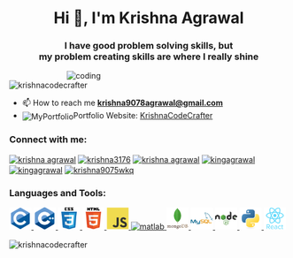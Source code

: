 <h1 align="center">Hi 👋, I'm Krishna Agrawal</h1>
<h3 align="center">I have good problem solving skills, but <br>my problem creating skills are where I really shine</h3>
<img align ="right" alt = "coding" width = "400" src = "https://user-images.githubusercontent.com/74038190/235224431-e8c8c12e-6826-47f1-89fb-2ddad83b3abf.gif">
<p align="left"> <img src="https://komarev.com/ghpvc/?username=krishnacodecrafter&label=Profile%20views&color=0e75b6&style=flat" alt="krishnacodecrafter" /> </p>

- 📫 How to reach me **krishna9078agrawal@gmail.com**
- <img align="center" src="https://github.com/user-attachments/assets/36d26d1a-4abb-41e7-ab38-2b5ee6fd805c" alt="MyPortfolio" height="30" width="40" />Portfolio Website: <a href="https://krishnacodecrafter.github.io/MyPortfolio/" target="_blank" >KrishnaCodeCrafter</a>

<h3 align="left">Connect with me:</h3>
<p align="left">
<a href="https://linkedin.com/in/krishna-agrawal-0294b4296" target="_blank"><img align="center" src="https://raw.githubusercontent.com/rahuldkjain/github-profile-readme-generator/master/src/images/icons/Social/linked-in-alt.svg" alt="krishna agrawal" height="30" width="40" /></a>
<a href="https://instagram.com/krishna3176" target="_blank"><img align="center" src="https://raw.githubusercontent.com/rahuldkjain/github-profile-readme-generator/master/src/images/icons/Social/instagram.svg" alt="krishna3176" height="30" width="40" /></a>
<a href="https://www.hackerrank.com/Krishna9078agra1" target="_blank"><img align="center" src="https://raw.githubusercontent.com/rahuldkjain/github-profile-readme-generator/master/src/images/icons/Social/hackerrank.svg" alt="krishna agrawal" height="30" width="40" /></a>
<a href="https://codeforces.com/profile/kingagrawal" target="_blank"><img align="center" src="https://raw.githubusercontent.com/rahuldkjain/github-profile-readme-generator/master/src/images/icons/Social/codeforces.svg" alt="kingagrawal" height="30" width="40" /></a>
<a href="https://www.leetcode.com/kingagrawal" target="_blank"><img align="center" src="https://raw.githubusercontent.com/rahuldkjain/github-profile-readme-generator/master/src/images/icons/Social/leet-code.svg" alt="kingagrawal" height="30" width="40" /></a>
<a href="https://auth.geeksforgeeks.org/user/krishna9075wkq" target="_blank"><img align="center" src="https://raw.githubusercontent.com/rahuldkjain/github-profile-readme-generator/master/src/images/icons/Social/geeks-for-geeks.svg" alt="krishna9075wkq" height="30" width="40" /></a>
</p>

<h3 align="left">Languages and Tools:</h3>
<p align="left"> <a href="https://www.cprogramming.com/" target="_blank" rel="noreferrer"> <img src="https://raw.githubusercontent.com/devicons/devicon/master/icons/c/c-original.svg" alt="c" width="40" height="40"/> </a> <a href="https://www.w3schools.com/cpp/" target="_blank" rel="noreferrer"> <img src="https://raw.githubusercontent.com/devicons/devicon/master/icons/cplusplus/cplusplus-original.svg" alt="cplusplus" width="40" height="40"/> </a> <a href="https://www.w3schools.com/css/" target="_blank" rel="noreferrer"> <img src="https://raw.githubusercontent.com/devicons/devicon/master/icons/css3/css3-original-wordmark.svg" alt="css3" width="40" height="40"/> </a> <a href="https://www.w3.org/html/" target="_blank" rel="noreferrer"> <img src="https://raw.githubusercontent.com/devicons/devicon/master/icons/html5/html5-original-wordmark.svg" alt="html5" width="40" height="40"/> </a> <a href="https://developer.mozilla.org/en-US/docs/Web/JavaScript" target="_blank" rel="noreferrer"> <img src="https://raw.githubusercontent.com/devicons/devicon/master/icons/javascript/javascript-original.svg" alt="javascript" width="40" height="40"/> </a> <a href="https://www.mathworks.com/" target="_blank" rel="noreferrer"> <img src="https://upload.wikimedia.org/wikipedia/commons/2/21/Matlab_Logo.png" alt="matlab" width="40" height="40"/> </a> <a href="https://www.mongodb.com/" target="_blank" rel="noreferrer"> <img src="https://raw.githubusercontent.com/devicons/devicon/master/icons/mongodb/mongodb-original-wordmark.svg" alt="mongodb" width="40" height="40"/> </a> <a href="https://www.mysql.com/" target="_blank" rel="noreferrer"> <img src="https://raw.githubusercontent.com/devicons/devicon/master/icons/mysql/mysql-original-wordmark.svg" alt="mysql" width="40" height="40"/> </a> <a href="https://nodejs.org" target="_blank" rel="noreferrer"> <img src="https://raw.githubusercontent.com/devicons/devicon/master/icons/nodejs/nodejs-original-wordmark.svg" alt="nodejs" width="40" height="40"/> </a> <a href="https://www.python.org" target="_blank" rel="noreferrer"> <img src="https://raw.githubusercontent.com/devicons/devicon/master/icons/python/python-original.svg" alt="python" width="40" height="40"/> </a> <a href="https://reactjs.org/" target="_blank" rel="noreferrer"> <img src="https://raw.githubusercontent.com/devicons/devicon/master/icons/react/react-original-wordmark.svg" alt="react" width="40" height="40"/> </a> </p>

<p><img align="center" src="https://github-readme-stats.vercel.app/api/top-langs?username=krishnacodecrafter&show_icons=true&locale=en&layout=compact" alt="krishnacodecrafter" /></p>
